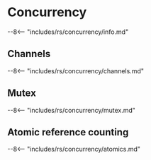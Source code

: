 # Concurrency

--8<-- "includes/rs/concurrency/info.md"

## Channels

--8<-- "includes/rs/concurrency/channels.md"

## Mutex

--8<-- "includes/rs/concurrency/mutex.md"

## Atomic reference counting

--8<-- "includes/rs/concurrency/atomics.md"
